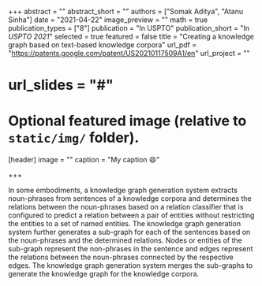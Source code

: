 +++
abstract = ""
abstract_short = ""
authors = ["Somak Aditya", "Atanu Sinha"]
date = "2021-04-22"
image_preview = ""
math = true
publication_types = ["8"]
publication = "In USPTO"
publication_short = "In *USPTO 2021*"
selected = true
featured = false
title = "Creating a knowledge graph based on text-based knowledge corpora"
url_pdf = "https://patents.google.com/patent/US20210117509A1/en"
url_project = ""
# url_slides = "#"


# Optional featured image (relative to `static/img/` folder).
[header]
image = ""
caption = "My caption :smile:"

+++

In some embodiments, a knowledge graph generation system extracts noun-phrases from sentences of a knowledge corpora and determines the relations between the noun-phrases based on a relation classifier that is configured to predict a relation between a pair of entities without restricting the entities to a set of named entities. The knowledge graph generation system further generates a sub-graph for each of the sentences based on the noun-phrases and the determined relations. Nodes or entities of the sub-graph represent the non-phrases in the sentence and edges represent the relations between the noun-phrases connected by the respective edges. The knowledge graph generation system merges the sub-graphs to generate the knowledge graph for the knowledge corpora.
